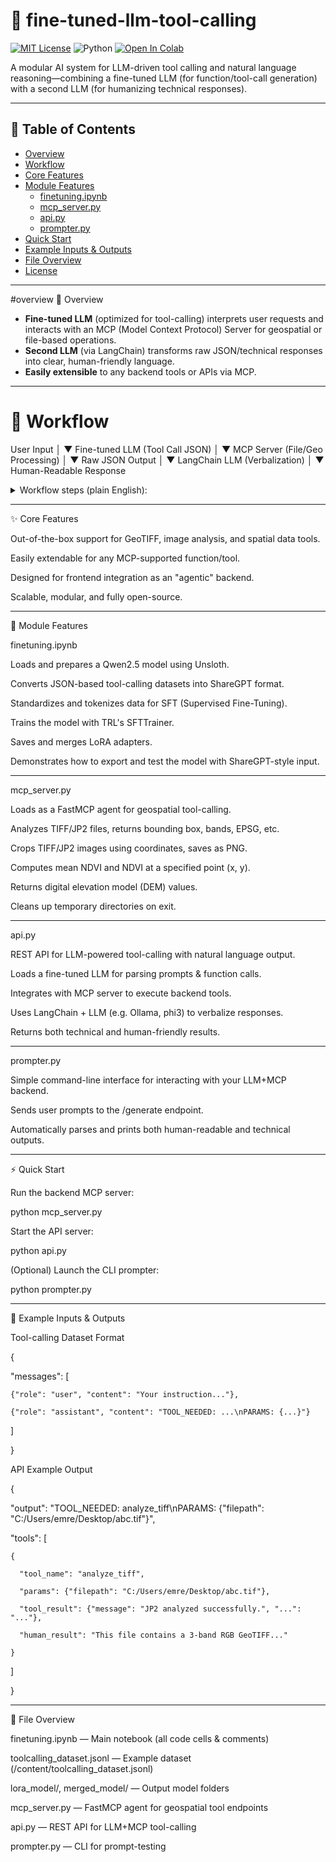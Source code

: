 # 🚀 fine-tuned-llm-tool-calling

[![MIT License](https://img.shields.io/badge/License-MIT-green.svg)](LICENSE)
![Python](https://img.shields.io/badge/python-3.8%2B-blue)
[![Open In Colab](https://colab.research.google.com/assets/colab-badge.svg)](https://colab.research.google.com/drive/1CbHv3SRTTfvC9bH0DOux15Vt9WrH_VfL)

A modular AI system for LLM-driven tool calling and natural language reasoning—combining a fine-tuned LLM (for function/tool-call generation) with a second LLM (for humanizing technical responses).

---

## 📑 Table of Contents

- [Overview](#overview)
- [Workflow](#workflow)
- [Core Features](#core-features)
- [Module Features](#module-features)
  - [finetuning.ipynb](#finetuningipynb)
  - [mcp_server.py](#mcp_serverpy)
  - [api.py](#apipy)
  - [prompter.py](#prompterpy)
- [Quick Start](#quick-start)
- [Example Inputs & Outputs](#example-inputs--outputs)
- [File Overview](#file-overview)
- [License](#license)

---

#overview 🧩 Overview

- **Fine-tuned LLM** (optimized for tool-calling) interprets user requests and interacts with an MCP (Model Context Protocol) Server for geospatial or file-based operations.
- **Second LLM** (via LangChain) transforms raw JSON/technical responses into clear, human-friendly language.
- **Easily extensible** to any backend tools or APIs via MCP.

---

# 🔄 Workflow

User Input
   │
   ▼
Fine-tuned LLM (Tool Call JSON)
   │
   ▼
MCP Server (File/Geo Processing)
   │
   ▼
Raw JSON Output
   │
   ▼
LangChain LLM (Verbalization)
   │
   ▼
Human-Readable Response

<details> <summary>Workflow steps (plain English):</summary>
  
User input → Fine-tuned LLM generates tool-call JSON.

JSON is executed on the MCP Server (e.g., file analysis, cropping, NDVI calculation).

Raw output is converted to human-readable text by a second LLM (LangChain).

Result is delivered as clear, actionable feedback.

</details>

---
✨ Core Features

Out-of-the-box support for GeoTIFF, image analysis, and spatial data tools.

Easily extendable for any MCP-supported function/tool.

Designed for frontend integration as an "agentic" backend.

Scalable, modular, and fully open-source.

---
🧰 Module Features

finetuning.ipynb

Loads and prepares a Qwen2.5 model using Unsloth.

Converts JSON-based tool-calling datasets into ShareGPT format.

Standardizes and tokenizes data for SFT (Supervised Fine-Tuning).

Trains the model with TRL's SFTTrainer.

Saves and merges LoRA adapters.

Demonstrates how to export and test the model with ShareGPT-style input.

-----
mcp_server.py

Loads as a FastMCP agent for geospatial tool-calling.

Analyzes TIFF/JP2 files, returns bounding box, bands, EPSG, etc.

Crops TIFF/JP2 images using coordinates, saves as PNG.

Computes mean NDVI and NDVI at a specified point (x, y).

Returns digital elevation model (DEM) values.

Cleans up temporary directories on exit.

---
api.py

REST API for LLM-powered tool-calling with natural language output.

Loads a fine-tuned LLM for parsing prompts & function calls.

Integrates with MCP server to execute backend tools.

Uses LangChain + LLM (e.g. Ollama, phi3) to verbalize responses.

Returns both technical and human-friendly results.

---
prompter.py

Simple command-line interface for interacting with your LLM+MCP backend.

Sends user prompts to the /generate endpoint.

Automatically parses and prints both human-readable and technical outputs.

---
⚡ Quick Start

Run the backend MCP server:

python mcp_server.py


Start the API server:

python api.py


(Optional) Launch the CLI prompter:

python prompter.py


---
📝 Example Inputs & Outputs

Tool-calling Dataset Format

{

  "messages": [
  
    {"role": "user", "content": "Your instruction..."},
    
    {"role": "assistant", "content": "TOOL_NEEDED: ...\nPARAMS: {...}"}
    
  ]
  
}


API Example Output

{

  "output": "TOOL_NEEDED: analyze_tiff\nPARAMS: {\"filepath\": \"C:/Users/emre/Desktop/abc.tif\"}",
  
  "tools": [
  
    {
    
      "tool_name": "analyze_tiff",
      
      "params": {"filepath": "C:/Users/emre/Desktop/abc.tif"},
      
      "tool_result": {"message": "JP2 analyzed successfully.", "...": "..."},
      
      "human_result": "This file contains a 3-band RGB GeoTIFF..."
      
    }
    
  ]
  
}


---
📁 File Overview

finetuning.ipynb — Main notebook (all code cells & comments)

toolcalling_dataset.jsonl — Example dataset (/content/toolcalling_dataset.jsonl)

lora_model/, merged_model/ — Output model folders

mcp_server.py — FastMCP agent for geospatial tool endpoints

api.py — REST API for LLM+MCP tool-calling

prompter.py — CLI for prompt-testing
